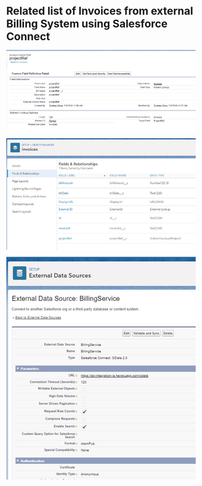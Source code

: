 # Related list of Invoices from external Billing System using Salesforce Connect

![Data Integration Specialist](./indirect_lookup.JPG)	

![Data Integration Specialist](./External_Object_Invoices.JPG)

![Data Integration Specialist](./External_Data_Source.JPG)


